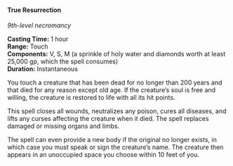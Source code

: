 #### True Resurrection
<!-- markdownlint-disable link-image-reference-definitions -->
[_metadata_:spell_name]:- "True Resurrection"
[_metadata_:spell_level]:- "9"
[_metadata_:spell_school]:- "necromancy"
[_metadata_:ritual]:- "false"
[_metadata_:casting_time_amount]:- "1"
[_metadata_:casting_time_unit]:- "hour"
[_metadata_:range]:- "Touch"
[_metadata_:target]:- "a creature that has been dead for no longer than 200 years"
[_metadata_:components_verbal]:- "true"
[_metadata_:components_somatic]:- "true"
[_metadata_:components_material]:- "true"
[_metadata_:components_material_description]:- "a sprinkle of holy water and diamonds worth at least 25,000 gp, which the spell consumes"
[_metadata_:components_material_cost]:- "25,000 gp"
[_metadata_:duration]:- "Instantaneous"
[_metadata_:concentration]:- "false"
[_metadata_:compared_to_wotc_srd_5.1]:- "mechanics_different_wording_different"
[_metadata_:compared_to_a5e_srd]:- "mechanics_different_wording_different"
<!-- markdownlint-disable-next-line no-emphasis-as-heading -->
_9th-level necromancy_

**Casting Time:** 1 hour \
**Range:** Touch \
**Components:** V, S, M (a sprinkle of holy water and diamonds worth at least 25,000 gp, which the spell consumes) \
**Duration:** Instantaneous

You touch a creature that has been dead for no longer than 200 years and that died for any reason except old age.
If the creature’s soul is free and willing, the creature is restored to life with all its hit points.

This spell closes all wounds, neutralizes any poison, cures all diseases, and lifts any curses affecting the creature when it died.
The spell replaces damaged or missing organs and limbs.

The spell can even provide a new body if the original no longer exists, in which case you must speak or sign the creature’s name.
The creature then appears in an unoccupied space you choose within 10 feet of you.
